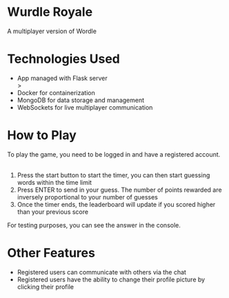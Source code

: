 <h1> Wurdle Royale </h1>
A multiplayer version of Wordle

<h1> Technologies Used </h1>
<ul>
  <li> App managed with Flask server </li>>
  <li> Docker for containerization </li>
  <li> MongoDB for data storage and management </li>
  <li> WebSockets for live multiplayer communication </li>
</ul>

<h1> How to Play </h1>
To play the game, you need to be logged in and have a registered account.
<br><br>
<ol>
  <li> Press the start button to start the timer, you can then start guessing words within the time limit </li>
  <li> Press ENTER to send in your guess. The number of points rewarded are inversely proportional to your number of guesses </li>
  <li> Once the timer ends, the leaderboard will update if you scored higher than your previous score </li>
</ol>

For testing purposes, you can see the answer in the console.

<h1> Other Features </h1>
<ul>
  <li> Registered users can communicate with others via the chat </li>
  <li> Registered users have the ability to change their profile picture by clicking their profile </li>
</ul>
